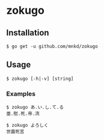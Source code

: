 # zokugo

## Installation
```
$ go get -u github.com/mnkd/zokugo
```

## Usage
```
$ zokugo [-h|-v] [string]
```

### Examples

```
$ zokugo あ.い.し.て.る
亜.慰.死.帝.流
```

```
$ zokugo よろしく
世露死苦
```
